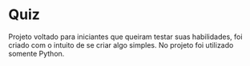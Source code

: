 


# Quiz
Projeto voltado para iniciantes que queiram testar suas habilidades, foi criado com o intuito de se criar algo simples. No projeto foi utilizado somente Python.
